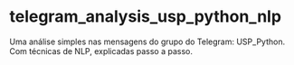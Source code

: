 # telegram_analysis_usp_python_nlp
Uma análise simples nas mensagens do grupo do Telegram: USP_Python. Com técnicas de NLP, explicadas passo a passo. 
